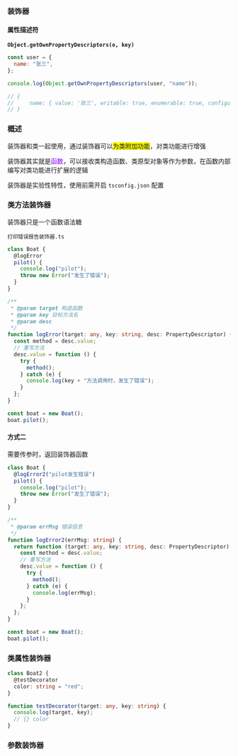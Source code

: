 ### 装饰器

#### 属性描述符

**`Object.getOwnPropertyDescriptors(o, key)`**

```js
const user = {
  name: "张三",
};

console.log(Object.getOwnPropertyDescriptors(user, "name"));

// {
//     name: { value: '张三', writable: true, enumerable: true, configurable: true }
// }
```

### 概述

装饰器和类一起使用，通过装饰器可以<font style="background-color:#ff0">为类附加功能</font>，对类功能进行增强

装饰器其实就是<font color='#8600FF'>函数</font>，可以接收类构造函数、类原型对象等作为参数，在函数内部编写对类功能进行扩展的逻辑

装饰器是实验性特性，使用前需开启 `tsconfig.json` 配置

### 类方法装饰器

装饰器只是一个函数语法糖

`打印错误报告装饰器.ts`

```ts
class Boat {
  @logError
  pilot() {
    console.log("pilot");
    throw new Error("发生了错误");
  }
}

/**
 * @param target 构造函数
 * @param key 目标方法名
 * @param desc
 */
function logError(target: any, key: string, desc: PropertyDescriptor) {
  const method = desc.value;
  // 重写方法
  desc.value = function () {
    try {
      method();
    } catch (e) {
      console.log(key + "方法调用时，发生了错误");
    }
  };
}

const boat = new Boat();
boat.pilot();

```

#### 方式二

需要传参时，返回装饰器函数

```ts
class Boat {
  @logError2("pilot发生错误")
  pilot() {
    console.log("pilot");
    throw new Error("发生了错误");
  }
}

/**
 * @param errMsg 错误信息
 */
function logError2(errMsg: string) {
  return function (target: any, key: string, desc: PropertyDescriptor) {
    const method = desc.value;
    // 重写方法
    desc.value = function () {
      try {
        method();
      } catch (e) {
        console.log(errMsg);
      }
    };
  };
}

const boat = new Boat();
boat.pilot();
```

### 类属性装饰器

```ts
class Boat2 {
  @testDecorator
  color: string = "red";
}

function testDecorator(target: any, key: string) {
  console.log(target, key);
  // {} color
}

```

### 参数装饰器

```
```

